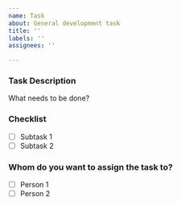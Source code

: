 ```yaml
---
name: Task
about: General development task
title: ''
labels: ''
assignees: ''

---
```


### Task Description
What needs to be done?

### Checklist
- [ ] Subtask 1
- [ ] Subtask 2

### Whom do you want to assign the task to?
- [ ] Person 1
- [ ] Person 2
